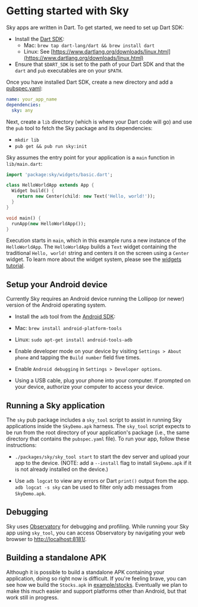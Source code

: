 Getting started with Sky
========================

Sky apps are written in Dart. To get started, we need to set up Dart SDK:

 - Install the [Dart SDK](https://www.dartlang.org/downloads/):
   - Mac: `brew tap dart-lang/dart && brew install dart`
   - Linux: See [https://www.dartlang.org/downloads/linux.html](https://www.dartlang.org/downloads/linux.html)
 - Ensure that `$DART_SDK` is set to the path of your Dart SDK and that the
   `dart` and `pub` executables are on your `$PATH`.

Once you have installed Dart SDK, create a new directory and add a
[pubspec.yaml](https://www.dartlang.org/tools/pub/pubspec.html):

```yaml
name: your_app_name
dependencies:
  sky: any
```

Next, create a `lib` directory (which is where your Dart code will go) and use
the `pub` tool to fetch the Sky package and its dependencies:

 - `mkdir lib`
 - `pub get && pub run sky:init`

Sky assumes the entry point for your application is a `main` function in
`lib/main.dart`:

```dart
import 'package:sky/widgets/basic.dart';

class HelloWorldApp extends App {
  Widget build() {
    return new Center(child: new Text('Hello, world!'));
  }
}

void main() {
  runApp(new HelloWorldApp());
}
```

Execution starts in `main`, which in this example runs a new instance of the `HelloWorldApp`.
The `HelloWorldApp` builds a `Text` widget containing the traditional `Hello, world!`
string and centers it on the screen using a `Center` widget. To learn more about
the widget system, please see the [widgets tutorial](lib/widgets/README.md).

Setup your Android device
-------------------------

Currently Sky requires an Android device running the Lollipop (or newer) version
of the Android operating system.

 - Install the `adb` tool from the [Android SDK](https://developer.android.com/sdk/installing/index.html?pkg=tools):
  - Mac: `brew install android-platform-tools`
  - Linux: `sudo apt-get install android-tools-adb`

 - Enable developer mode on your device by visiting `Settings > About phone`
   and tapping the `Build number` field five times.

 - Enable `Android debugging` in `Settings > Developer options`.

 - Using a USB cable, plug your phone into your computer. If prompted on your
   device, authorize your computer to access your device.

Running a Sky application
-------------------------

The `sky` pub package includes a `sky_tool` script to assist in running
Sky applications inside the `SkyDemo.apk` harness.  The `sky_tool` script
expects to be run from the root directory of your application's package (i.e.,
the same directory that contains the `pubspec.yaml` file). To run your app,
follow these instructions:

 - `./packages/sky/sky_tool start` to start the dev server and upload your
   app to the device.
   (NOTE: add a `--install` flag to install `SkyDemo.apk` if it is not already
   installed on the device.)

 - Use `adb logcat` to view any errors or Dart `print()` output from the app.
   `adb logcat -s sky` can be used to filter only adb messages from
   `SkyDemo.apk`.

Debugging
---------

Sky uses [Observatory](https://www.dartlang.org/tools/observatory/) for
debugging and profiling. While running your Sky app using `sky_tool`, you can
access Observatory by navigating your web browser to
[http://localhost:8181/](http://localhost:8181/).

Building a standalone APK
-------------------------

Although it is possible to build a standalone APK containing your application,
doing so right now is difficult. If you're feeling brave, you can see how we
build the `Stocks.apk` in [example/stocks](example/stocks). Eventually we plan
to make this much easier and support platforms other than Android, but that work
still in progress.
